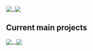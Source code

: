 

<a href="#">
  <img align="center" src="https://github-readme-stats.vercel.app/api?username=sodomon2&theme=onedark&hide=prs&show_icons=true&hide_rank=true&count_private=true" />&nbsp;
</a>
<a href="#">
  <img align="center" src="https://github-readme-stats.vercel.app/api/top-langs/?username=sodomon2&layout=compact&theme=onedark&langs_count=6" />
</a>

## Current main projects

<a href="https://github.com/sodomon2/SODPlayer">
  <img align="center" src="https://github-readme-stats.vercel.app/api/pin/?username=sodomon2&repo=SODPlayer&theme=onedark" />&nbsp;&nbsp;
</a>
<a href="https://github.com/sodomon2/agenda_personal">
  <img align="center" src="https://github-readme-stats.vercel.app/api/pin/?username=sodomon2&repo=agenda_personal&theme=onedark" />
</a>

<!--
**sodomon2/sodomon2** is a ✨ _special_ ✨ repository because its `README.md` (this file) appears on your GitHub profile.

Here are some ideas to get you started:

- 🔭 I’m currently working on ...
- 🌱 I’m currently learning ...
- 👯 I’m looking to collaborate on ...
- 🤔 I’m looking for help with ...
- 💬 Ask me about ...
- 📫 How to reach me: ...
- 😄 Pronouns: ...
- ⚡ Fun fact: ...
-->

